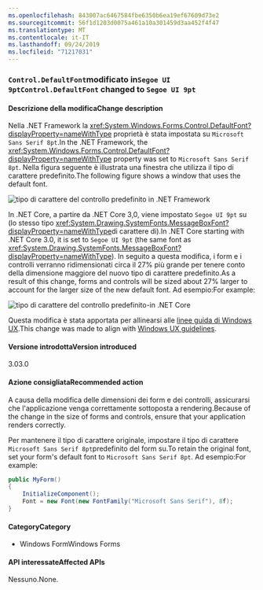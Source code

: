 ```yaml
---
ms.openlocfilehash: 843007ac6467584fbe6350b6ea19ef67609d73e2
ms.sourcegitcommit: 56f1d1203d0075a461a10a301459d3aa452f4f47
ms.translationtype: MT
ms.contentlocale: it-IT
ms.lasthandoff: 09/24/2019
ms.locfileid: "71217031"
---
```

### <a name="controldefaultfont-changed-to-segoe-ui-9pt"></a><span data-ttu-id="a6c72-101">`Control.DefaultFont`modificato in`Segoe UI 9pt`</span><span class="sxs-lookup"><span data-stu-id="a6c72-101">`Control.DefaultFont` changed to `Segoe UI 9pt`</span></span>

#### <a name="change-description"></a><span data-ttu-id="a6c72-102">Descrizione della modifica</span><span class="sxs-lookup"><span data-stu-id="a6c72-102">Change description</span></span>

<span data-ttu-id="a6c72-103">Nella .NET Framework la <xref:System.Windows.Forms.Control.DefaultFont?displayProperty=nameWithType> proprietà è stata impostata su `Microsoft Sans Serif 8pt`.</span><span class="sxs-lookup"><span data-stu-id="a6c72-103">In the .NET Framework, the <xref:System.Windows.Forms.Control.DefaultFont?displayProperty=nameWithType> property was set to `Microsoft Sans Serif 8pt`.</span></span> <span data-ttu-id="a6c72-104">Nella figura seguente è illustrata una finestra che utilizza il tipo di carattere predefinito.</span><span class="sxs-lookup"><span data-stu-id="a6c72-104">The following figure shows a window that uses the default font.</span></span>

![tipo di carattere del controllo predefinito in .NET Framework](~/docs/images/core-changes/windowsforms/control-defaultfont-changed/defaultfont-framework.png)

<span data-ttu-id="a6c72-106">In .NET Core, a partire da .NET Core 3,0, viene impostato `Segoe UI 9pt` su (lo stesso tipo <xref:System.Drawing.SystemFonts.MessageBoxFont?displayProperty=nameWithType>di carattere di).</span><span class="sxs-lookup"><span data-stu-id="a6c72-106">In .NET Core starting with .NET Core 3.0, it is set to `Segoe UI 9pt` (the same font as <xref:System.Drawing.SystemFonts.MessageBoxFont?displayProperty=nameWithType>).</span></span> <span data-ttu-id="a6c72-107">In seguito a questa modifica, i form e i controlli verranno ridimensionati circa il 27% più grande per tenere conto della dimensione maggiore del nuovo tipo di carattere predefinito.</span><span class="sxs-lookup"><span data-stu-id="a6c72-107">As a result of this change, forms and controls will be sized about 27% larger to account for the larger size of the new default font.</span></span> <span data-ttu-id="a6c72-108">Ad esempio:</span><span class="sxs-lookup"><span data-stu-id="a6c72-108">For example:</span></span>

![tipo di carattere del controllo predefinito-in .NET Core](~/docs/images/core-changes/windowsforms/control-defaultfont-changed/defaultfont-core.png)

<span data-ttu-id="a6c72-110">Questa modifica è stata apportata per allinearsi alle [linee guida di Windows UX](https://docs.microsoft.com/windows/win32/uxguide/vis-fonts#fonts-and-colors).</span><span class="sxs-lookup"><span data-stu-id="a6c72-110">This change was made to align with [Windows UX guidelines](https://docs.microsoft.com/windows/win32/uxguide/vis-fonts#fonts-and-colors).</span></span>

#### <a name="version-introduced"></a><span data-ttu-id="a6c72-111">Versione introdotta</span><span class="sxs-lookup"><span data-stu-id="a6c72-111">Version introduced</span></span>

<span data-ttu-id="a6c72-112">3.0</span><span class="sxs-lookup"><span data-stu-id="a6c72-112">3.0</span></span>

#### <a name="recommended-action"></a><span data-ttu-id="a6c72-113">Azione consigliata</span><span class="sxs-lookup"><span data-stu-id="a6c72-113">Recommended action</span></span>

<span data-ttu-id="a6c72-114">A causa della modifica delle dimensioni dei form e dei controlli, assicurarsi che l'applicazione venga correttamente sottoposta a rendering.</span><span class="sxs-lookup"><span data-stu-id="a6c72-114">Because of the change in the size of forms and controls, ensure that your application renders correctly.</span></span>

<span data-ttu-id="a6c72-115">Per mantenere il tipo di carattere originale, impostare il tipo di carattere `Microsoft Sans Serif 8pt`predefinito del form su.</span><span class="sxs-lookup"><span data-stu-id="a6c72-115">To retain the original font, set your form's default font to `Microsoft Sans Serif 8pt`.</span></span> <span data-ttu-id="a6c72-116">Ad esempio:</span><span class="sxs-lookup"><span data-stu-id="a6c72-116">For example:</span></span>

```csharp
public MyForm()
{
    InitializeComponent();
    Font = new Font(new FontFamily("Microsoft Sans Serif"), 8f);
}
```

#### <a name="category"></a><span data-ttu-id="a6c72-117">Category</span><span class="sxs-lookup"><span data-stu-id="a6c72-117">Category</span></span>

- <span data-ttu-id="a6c72-118">Windows Form</span><span class="sxs-lookup"><span data-stu-id="a6c72-118">Windows Forms</span></span>

#### <a name="affected-apis"></a><span data-ttu-id="a6c72-119">API interessate</span><span class="sxs-lookup"><span data-stu-id="a6c72-119">Affected APIs</span></span>

<span data-ttu-id="a6c72-120">Nessuno.</span><span class="sxs-lookup"><span data-stu-id="a6c72-120">None.</span></span>

<!--

### Affected APIs

- Not detectable via API analysis

-->
